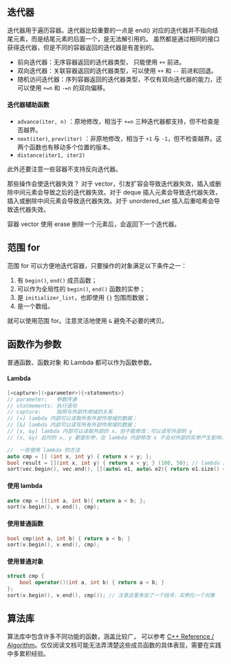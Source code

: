 ## 迭代器
迭代器用于遍历容器。迭代器比较重要的一点是 end() 对应的迭代器并不指向结尾元素，而是结尾元素的后面一个，是无法解引用的。
虽然都是通过相同的接口获得迭代器，但是不同的容器返回的迭代器是有差别的。
- 前向迭代器：无序容器返回的迭代器类型， 只能使用 `++` 前进。
- 双向迭代器：关联容器返回的迭代器类型，可以使用 `++` 和 `--` 前进和回退。
- 随机访问迭代器：序列容器返回的迭代器类型，不仅有双向迭代器的能力，还可以使用 `+=n` 和 `-=n` 的双向偏移。

#### 迭代器辅助函数
- `advance(iter, n)` ：原地修改，相当于 `+=n` 三种迭代器都支持，但不检查是否越界。
- `next(iter)`, `prev(iter)` ：非原地修改，相当于 `+1` 与 `-1`，但不检查越界。这两个函数也有移动多个位置的版本。
- `distance(iter1, iter2)`

此外还要注意一些容器不支持反向迭代器。

那些操作会使迭代器失效？
对于 vector，引发扩容会导致迭代器失效，插入或删除中间元素会导致之后的迭代器失效。对于 deque 插入元素会导致迭代器失效，插入或删除中间元素会导致迭代器失效。对于 unordered_set 插入后重哈希会导致迭代器失效。

容器 vector 使用 erase 删除一个元素后，会返回下一个迭代器。

## 范围 for
范围 for 可以方便地迭代容器，只要操作的对象满足以下条件之一：
1. 有 `begin()`, `end()` 成员函数；
2. 可以作为全局性的 `begin()`, `end()` 函数的实参；
3. 是 `initializer_list`，也即使用 `{}` 包围而数据；
4. 是一个数组。

就可以使用范围 for。注意灵活地使用 `&` 避免不必要的拷贝。

## 函数作为参数
普通函数、函数对象 和 Lambda 都可以作为函数参数。
#### Lambda
```c++
[<capture>](<parameter>){<statements>}
// parameter:   参数传递
// statmements: 执行语句
// capture:     指明与外部作用域的关系
// [=] lambda 内部可以读取所有外部作用域的数据；
// [&] lambda 内部可以读写所有外部作用域的数据；
// [x, &y] lambda 内部可以读取外部的 x，但不能修改；可以读写外部的 y
// (x, &y) 此时的 x, y 都是形参，在 lambda 内部修改 x 不会对外部的实参产生影响，但是修改 y 实际是修改外部的实参。

//  一些使用 lambda 的方法
auto cmp = [] (int x, int y) { return x < y; };
bool result = [](int x, int y) { return x < y; } (100, 50); // lambda 直接调用
sort(vec.begin(), vec.end(), [](auto& e1, auto& e2){ return e1.size() < e2.size(); });
```
#### 使用 lambda
```c++
auto cmp = [](int a, int b){ return a < b; };
sort(v.begin(), v.end(), cmp);
```

#### 使用普通函数
```c++
bool cmp(int a, int b) { return a < b; }
sort(v.begin(), v.end(), cmp);
```

#### 使用普通对象
```c++
struct cmp {
    bool operator()(int a, int b) { return a < b; }
};
sort(v.begin(), v.end(), cmp()); // 注意这里多加了一个括号，实例化一个对象
```

## 算法库
算法库中包含许多不同功能的函数，涵盖比较广， 可以参考 [C++ Reference / Algorithm](https://zh.cppreference.com/w/cpp/algorithm)。仅仅阅读文档可能无法弄清楚这些成员函数的具体表现，需要在实践中多累积经验。
